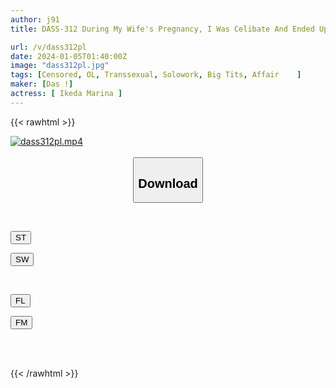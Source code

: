 ```yaml
---
author: j91
title: DASS-312 During My Wife's Pregnancy, I Was Celibate And Ended Up Creampieing My Male Pussy Many Times Due To The Charm Of My Junior. Marina Ikeda

url: /v/dass312pl
date: 2024-01-05T01:40:00Z
image: "dass312pl.jpg"
tags: [Censored, OL, Transsexual, Solowork, Big Tits, Affair	]
maker: [Das !]
actress: [ Ikeda Marina ]
---
```



{{< rawhtml >}}

<div class="video" data-videoid="MAj9kkWmoahmRGz">
    <a href="javascript:;">
        <img src="/v/dass312pl/dass312pl.jpg" width="WIDTH" height="HEIGHT" alt="dass312pl.mp4" loading="lazy">
    </a>
</div>

<script type="text/javascript" src="https://j91.asia/asset/on-demand-st.js"></script>

<br>
  <link rel="stylesheet" href="https://j91.asia/asset/bs5.css">
  
  <center>
  <button class="btn btn-primary" type="button" data-bs-toggle="collapse" data-bs-target=".multi-collapse" aria-expanded="false" aria-controls="multiCollapseExample1 multiCollapseExample2"><h2>Download</h2></button></center>
</p>
<div class="row">
  <div class="col">
    <div class="collapse multi-collapse" id="multiCollapseExample1">
      <div class="card card-body">
	      	      <br>
<div class="buttons">  
<p><a href="https://streamtape.to/v/MAj9kkWmoahmRGz" target="_blank"><button class="btn-hover color-3"><i class="fa fa-download"></i> ST</button></a></p>
<p><a href="https://flaswish.com/r9pu1imny1iw" target="_blank"><button class="btn-hover color-2"><i class="fa fa-download"></i> SW</button></a></p></div>
    </div>
  </div>
</div>
  <div class="col">
    <div class="collapse multi-collapse" id="multiCollapseExample2">
      <div class="card card-body">
	      <br>
<div class="buttons">
<p><a href="javascript:;" target="_blank"><button class="btn-hover color-9"><i class="fa fa-download"></i> FL</button></a></p>
<p><a href="javascript:;" target="_blank"><button class="btn-hover color-8"><i class="fa fa-download"></i> FM</button></a></p></div>
<br><br>
      </div>
    </div>
  </div>
</div>

{{< /rawhtml >}}